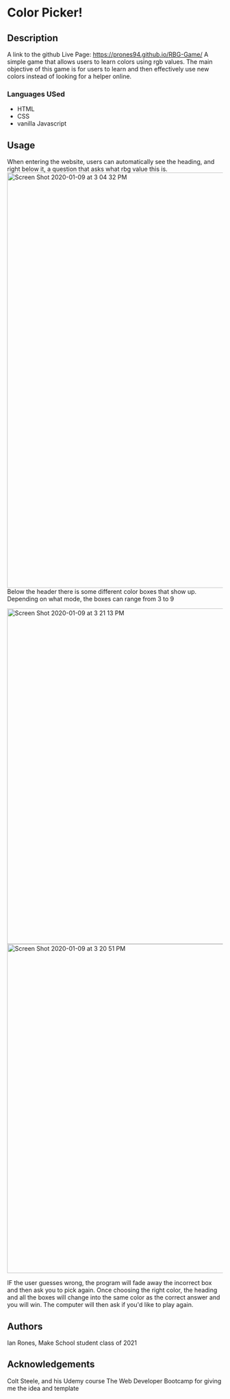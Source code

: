# Color Picker!

## Description
A link to the github Live Page:  https://prones94.github.io/RBG-Game/
A simple game that allows users to learn colors using rgb values. The main objective of this game is for users to learn and then effectively use new colors instead of looking for a helper online.


### Languages USed
- HTML
- CSS
- vanilla Javascript
## Usage
When entering the website, users can automatically see the heading, and right below it, a question that asks what rbg value this is.
<img width="968" alt="Screen Shot 2020-01-09 at 3 04 32 PM" src="https://user-images.githubusercontent.com/28763100/72112549-bd711280-32f2-11ea-815d-6d989de011f2.png">
Below the header there is some different color boxes that show up. Depending on what mode, the boxes can range from 3 to 9


<img width="782" alt="Screen Shot 2020-01-09 at 3 21 13 PM" src="https://user-images.githubusercontent.com/28763100/72112850-b4cd0c00-32f3-11ea-9405-b0f210406a21.png">
<img width="767" alt="Screen Shot 2020-01-09 at 3 20 51 PM" src="https://user-images.githubusercontent.com/28763100/72112824-a7178680-32f3-11ea-94ea-e90bd373bcc4.png">

IF the user guesses wrong, the program will fade away the incorrect box and then ask you to pick again. Once choosing the right color, the heading and all the boxes will change into the same color as the correct answer and you will win. The computer will then ask if you'd like to play again.


## Authors
Ian Rones, Make School student class of 2021

## Acknowledgements
Colt Steele, and his Udemy course The Web Developer Bootcamp for giving me the idea and template
